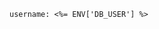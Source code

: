 <!-- usedin: [ _includes/_inlines/Deployment/common/env-vars/env-vars_using-environment-variables.md] -->

```
username: <%= ENV['DB_USER'] %>
```

